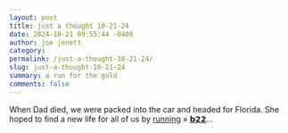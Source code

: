 ```yaml
---
layout: post
title: just a thought 10-21-24
date: 2024-10-21 09:55:44 -0400
author: joe jenett
category: 
permalink: /just-a-thought-10-21-24/
slug: just-a-thought-10-21-24
summary: a run for the gold
comments: false
---
```

When Dad died, we were packed into the car and headed for Florida. She hoped to find a new life for all of us by <a href="https://ideas.joejenett.com/#a%20run%20for%20the%20gold">running</a> &raquo; <a title="𝗯𝘂𝗹𝗹𝘁𝗼𝘄𝗻.𝟮𝟬𝟮𝟮 | running" href="https://bulltown.joejenett.com/words/running/">𝗯𝟮𝟮</a>...





<a href="https://brid.gy/publish/mastodon"></a>